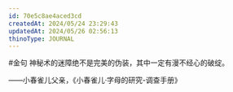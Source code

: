 ```yaml
---
id: 70e5c8ae4aced3cd
createdAt: 2024/05/24 23:29:43
updatedAt: 2024/05/26 02:56:13
thinoType: JOURNAL
---
```

#金句 神秘术的迷障绝不是完美的伪装，其中一定有漫不经心的破绽。

——小春雀儿父亲，《小春雀儿·字母的研究-调查手册》